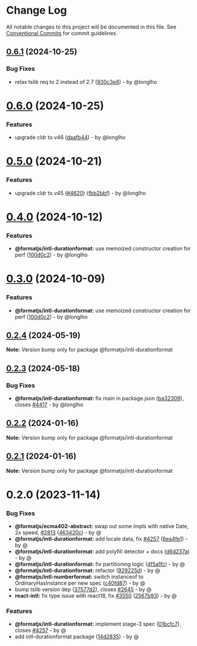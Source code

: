 # Change Log

All notable changes to this project will be documented in this file.
See [Conventional Commits](https://conventionalcommits.org) for commit guidelines.

## [0.6.1](https://github.com/formatjs/formatjs/compare/@formatjs/intl-durationformat@0.6.0...@formatjs/intl-durationformat@0.6.1) (2024-10-25)

### Bug Fixes

* relax tslib req to 2 instead of 2.7 ([930c3e8](https://github.com/formatjs/formatjs/commit/930c3e8ddcc160fde7466449575455f135f78ca6)) - by @longlho

# [0.6.0](https://github.com/formatjs/formatjs/compare/@formatjs/intl-durationformat@0.5.0...@formatjs/intl-durationformat@0.6.0) (2024-10-25)

### Features

* upgrade cldr to v46 ([daafb44](https://github.com/formatjs/formatjs/commit/daafb449ba2fc4553f5a484b969affa1529752db)) - by @longlho

# [0.5.0](https://github.com/formatjs/formatjs/compare/@formatjs/intl-durationformat@0.4.0...@formatjs/intl-durationformat@0.5.0) (2024-10-21)

### Features

* upgrade cldr to v45 ([#4620](https://github.com/formatjs/formatjs/issues/4620)) ([fbb2bbf](https://github.com/formatjs/formatjs/commit/fbb2bbf6e038d5833c1f2752b805002436480948)) - by @longlho

# [0.4.0](https://github.com/formatjs/formatjs/compare/@formatjs/intl-durationformat@0.2.4...@formatjs/intl-durationformat@0.4.0) (2024-10-12)

### Features

* **@formatjs/intl-durationformat:** use memoized constructor creation for perf ([100d0c2](https://github.com/formatjs/formatjs/commit/100d0c2b546fc48a776e772394c4f23e740d3b5f)) - by @longlho

# [0.3.0](https://github.com/formatjs/formatjs/compare/@formatjs/intl-durationformat@0.2.4...@formatjs/intl-durationformat@0.3.0) (2024-10-09)

### Features

* **@formatjs/intl-durationformat:** use memoized constructor creation for perf ([100d0c2](https://github.com/formatjs/formatjs/commit/100d0c2b546fc48a776e772394c4f23e740d3b5f)) - by @longlho

## [0.2.4](https://github.com/formatjs/formatjs/compare/@formatjs/intl-durationformat@0.2.3...@formatjs/intl-durationformat@0.2.4) (2024-05-19)

**Note:** Version bump only for package @formatjs/intl-durationformat

## [0.2.3](https://github.com/formatjs/formatjs/compare/@formatjs/intl-durationformat@0.2.2...@formatjs/intl-durationformat@0.2.3) (2024-05-18)

### Bug Fixes

* **@formatjs/intl-durationformat:** fix main in package.json ([ba32309](https://github.com/formatjs/formatjs/commit/ba3230988f54bab441ca01ab277b6409db291d7c)), closes [#4417](https://github.com/formatjs/formatjs/issues/4417) - by @longlho

## [0.2.2](https://github.com/formatjs/formatjs/compare/@formatjs/intl-durationformat@0.2.1...@formatjs/intl-durationformat@0.2.2) (2024-01-16)

**Note:** Version bump only for package @formatjs/intl-durationformat

## [0.2.1](https://github.com/formatjs/formatjs/compare/@formatjs/intl-durationformat@0.2.0...@formatjs/intl-durationformat@0.2.1) (2024-01-16)

**Note:** Version bump only for package @formatjs/intl-durationformat

# 0.2.0 (2023-11-14)

### Bug Fixes

* **@formatjs/ecma402-abstract:** swap out some impls with native Date, 2x speed, [#2813](https://github.com/formatjs/formatjs/issues/2813) ([463420c](https://github.com/formatjs/formatjs/commit/463420c21ca9c64f629f31fee2dc63031be9122c)) - by @
* **@formatjs/intl-durationformat:** add locale data, fix [#4257](https://github.com/formatjs/formatjs/issues/4257) ([6ea4fe1](https://github.com/formatjs/formatjs/commit/6ea4fe1c6729bd36a53d1ea5a4afd407c0003f57)) - by @
* **@formatjs/intl-durationformat:** add polyfill detector + docs ([d6d237a](https://github.com/formatjs/formatjs/commit/d6d237a2ffca73d5e3824df17bf5ebf7e7b135a8)) - by @
* **@formatjs/intl-durationformat:** fix partitioning logic ([4f5a1fc](https://github.com/formatjs/formatjs/commit/4f5a1fcfbc2841f7c8f6fe7c0e9053e4ca394a81)) - by @
* **@formatjs/intl-durationformat:** refactor ([929225d](https://github.com/formatjs/formatjs/commit/929225da49e5f7dc46913cfc0659299bbf734659)) - by @
* **@formatjs/intl-numberformat:** switch instanceof to OrdinaryHasInstance per new spec ([c40fd87](https://github.com/formatjs/formatjs/commit/c40fd879508a678374203c1ef4efa842985dfc44)) - by @
* bump tslib version dep ([37577d2](https://github.com/formatjs/formatjs/commit/37577d22bf28d23de1d8013ba0047cf221ad8840)), closes [#2645](https://github.com/formatjs/formatjs/issues/2645) - by @
* **react-intl:** fix type issue with react18, fix [#3550](https://github.com/formatjs/formatjs/issues/3550) ([2567b93](https://github.com/formatjs/formatjs/commit/2567b932c5d18b097a43842563046c20ce0c49f1)) - by @

### Features

* **@formatjs/intl-durationformat:** implement stage-3 spec ([01bcfc7](https://github.com/formatjs/formatjs/commit/01bcfc7ac759ccd18fa8dd380e4bd33c34fa274f)), closes [#4257](https://github.com/formatjs/formatjs/issues/4257) - by @
* add intl-durationformat package ([14d2835](https://github.com/formatjs/formatjs/commit/14d283590c2213feb029edaf21f79152e56d520f)) - by @
